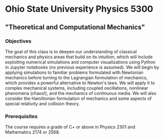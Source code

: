 # Ohio State University Physics 5300
## "Theoretical and Computational Mechanics"

### Objectives

The goal of this class is to deepen our understanding of classical mechanics and physics areas that build on its intuition, which will include exploiting numerical simulations and computer visualizations using Python in Jupyter notebooks (no previous experience is assumed). We will begin by applying simulations to familiar problems formulated with Newtonian mechanics before turning to the Lagrangian formulation of mechanics, which provides a powerful alternative to Newton's laws. We will apply it to complex mechanical systems, including coupled oscillations, nonlinear phenomena (chaos!), and the mechanics of continuous media. We will also consider the Hamiltonian formulation of mechanics and some aspects of special relativity and collision theory.


### Prerequisites

The course requires a grade of C+ or above in Physics 2301 and Mathematics 2174 or 2568.


